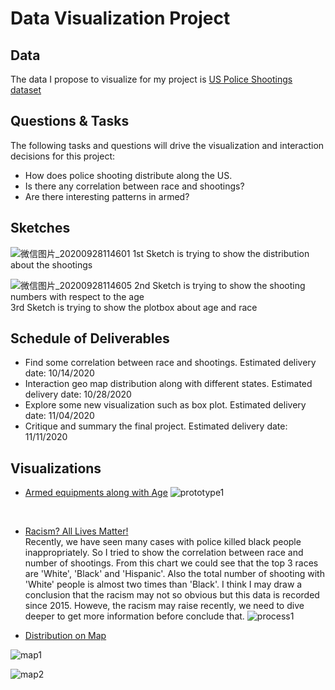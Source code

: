 # Data Visualization Project

## Data 
The data I propose to visualize for my project is [US Police Shootings dataset](https://gist.github.com/Jogging97/6382acd43de16bccfe0cabe1c515c856)


## Questions & Tasks 

The following tasks and questions will drive the visualization and interaction decisions for this project:
* How does police shooting distribute along the US.
* Is there any correlation between race and shootings?
* Are there interesting patterns in armed?


## Sketches
![微信图片_20200928114601](https://user-images.githubusercontent.com/49541914/94454787-4f21f800-0180-11eb-8c05-e4da5cc3e45b.jpg)
1st Sketch is trying to show the distribution about the shootings

![微信图片_20200928114605](https://user-images.githubusercontent.com/49541914/94454808-56490600-0180-11eb-89ee-53556f14173c.jpg)
2nd Sketch is trying to show the shooting numbers with respect to the age <br/>
3rd Sketch is trying to show the plotbox about age and race  

## Schedule of Deliverables
* Find some correlation between race and shootings. Estimated delivery date: 10/14/2020
* Interaction geo map distribution along with different states. Estimated delivery date: 10/28/2020 
* Explore some new visualization such as box plot. Estimated delivery date: 11/04/2020 
* Critique and summary the final project. Estimated delivery date: 11/11/2020

## Visualizations

* [Armed equipments along with Age](https://vizhub.com/Jogging97/b7238fc38b86402099a5cef8d1bdfa97)
![prototype1](https://user-images.githubusercontent.com/49541914/94445765-d5850c80-0175-11eb-88bc-f6e98c58e9c2.png)
</br>


* [Racism? All Lives Matter!](https://vizhub.com/Jogging97/fb6b037ada0c4f11a091505b35289632?file=index.html)
</br>Recently, we have seen many cases with police killed black people inappropriately. So I tried to show the correlation between race and number of shootings.
From this chart we could see that the top 3 races are 'White', 'Black' and 'Hispanic'. Also the total number of shooting with 'White' people is almost two times than 'Black'. I think I may draw a conclusion that the racism may not so obvious but this data is recorded since 2015. Howeve, the racism may raise recently, we need to dive deeper to get more information before conclude that.
![process1](https://user-images.githubusercontent.com/49541914/96059872-05622e80-0e5d-11eb-95e4-3d66e49618e8.png)


* [Distribution on Map](https://vizhub.com/Jogging97/94d95c6c9aa9494aba809e62cd9e0c7f)

![map1](https://user-images.githubusercontent.com/49541914/98373306-0e35c280-200d-11eb-925b-e60948e3d2d9.png)

![map2](https://user-images.githubusercontent.com/49541914/98373538-6240a700-200d-11eb-968b-9d2496b1cef7.png)

